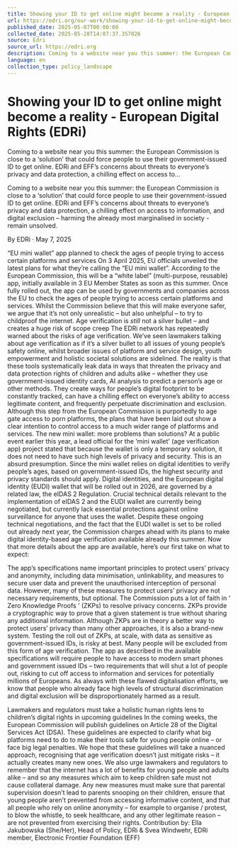```yaml
---
title: Showing your ID to get online might become a reality - European Digital Rights (EDRi)
url: https://edri.org/our-work/showing-your-id-to-get-online-might-become-a-reality-a-closer-look-at-the-eus-new-age-verification-app/
published_date: 2025-05-07T00:00:00
collected_date: 2025-05-28T14:07:37.357826
source: Edri
source_url: https://edri.org
description: Coming to a website near you this summer: the European Commission is close to a ‘solution’ that could force people to use their government-issued ID to get online. EDRi and EFF’s concerns about threats to everyone’s privacy and data protection, a chilling effect on access to...
language: en
collection_type: policy_landscape
---
```


# Showing your ID to get online might become a reality - European Digital Rights (EDRi)

Coming to a website near you this summer: the European Commission is close to a ‘solution’ that could force people to use their government-issued ID to get online. EDRi and EFF’s concerns about threats to everyone’s privacy and data protection, a chilling effect on access to...

Coming to a website near you this summer: the European Commission is close to a ‘solution’ that could force people to use their government-issued ID to get online. EDRi and EFF’s concerns about threats to everyone’s privacy and data protection, a chilling effect on access to information, and digital exclusion – harming the already most marginalised in society - remain unsolved. 
 
 By EDRi · May 7, 2025

“EU mini wallet” app planned to check the ages of people trying to access certain platforms and services 
 On 3 April 2025, EU officials unveiled the latest plans for what they’re calling the “EU mini wallet”. According to the European Commission, this will be a “white label” (multi-purpose, reusable) app, initially available in 3 EU Member States as soon as this summer. 
 Once fully rolled out, the app can be used by governments and companies across the EU to check the ages of people trying to access certain platforms and services. Whilst the Commission believe that this will make everyone safer, we argue that it’s not only unrealistic – but also unhelpful – to try to childproof the internet. 
 Age verification is *still* not a silver bullet – and creates a huge risk of scope creep 
 The EDRi network has repeatedly warned about the risks of age verification. We’ve seen lawmakers talking about age verification as if it’s a silver bullet to all issues of young people’s safety online, whilst broader issues of platform and service design, youth empowerment and holistic societal solutions are sidelined. 
 The reality is that these tools systematically leak data in ways that threaten the privacy and data protection rights of children and adults alike – whether they use government-issued identity cards, AI analysis to predict a person’s age or other methods. They create ways for people’s digital footprint to be constantly tracked, can have a chilling effect on everyone’s ability to access legitimate content, and frequently perpetuate discrimination and exclusion. Although this step from the European Commission is purportedly to age gate access to porn platforms, the plans that have been laid out show a clear intention to control access to a much wider range of platforms and services. 
 The new mini wallet: more problems than solutions? 
 At a public event earlier this year, a lead official for the ‘mini wallet’ (age verification app) project stated that because the wallet is only a temporary solution, it does not need to have such high levels of privacy and security. This is an absurd presumption. 
 Since the mini wallet relies on digital identities to verify people’s ages, based on government-issued IDs, the highest security and privacy standards should apply. Digital identities, and the European digital identity (EUDI) wallet that will be rolled out in 2026, are governed by a related law, the eIDAS 2 Regulation. Crucial technical details relevant to the implementation of eIDAS 2 and the EUDI wallet are currently being negotiated, but currently lack essential protections against online surveillance for anyone that uses the wallet. 
 Despite these ongoing technical negotiations, and the fact that the EUDI wallet is set to be rolled out already next year, the Commission charges ahead with its plans to make digital identity-based age verification available already this summer. 
 Now that more details about the app are available, here’s our first take on what to expect: 
 
 The app’s specifications name important principles to protect users’ privacy and anonymity, including data minimisation, unlinkability, and measures to secure user data and prevent the unauthorised interception of personal data. However, many of these measures to protect users’ privacy are not necessary requirements, but optional. 
 The Commission puts a lot of faith in ‘ Zero Knowledge Proofs ’ (ZKPs) to resolve privacy concerns. ZKPs provide a cryptographic way to prove that a given statement is true without sharing any additional information. Although ZKPs are in theory a better way to protect users’ privacy than many other approaches, it is also a brand-new system. Testing the roll out of ZKPs, at scale, with data as sensitive as government-issued IDs, is risky at best. 
 Many people will be excluded from this form of age verification. The app as described in the available specifications will require people to have access to modern smart phones and government issued IDs – two requirements that will shut a lot of people out, risking to cut off access to information and services for potentially millions of Europeans. As always with these flawed digitalisation efforts, we know that people who already face high levels of structural discrimination and digital exclusion will be disproportionately harmed as a result. 
 
 Lawmakers and regulators must take a holistic human rights lens to children’s digital rights in upcoming guidelines 
 In the coming weeks, the European Commission will publish guidelines on Article 28 of the Digital Services Act (DSA). These guidelines are expected to clarify what big platforms need to do to make their tools safe for young people online – or face big legal penalties. 
 We hope that these guidelines will take a nuanced approach, recognising that age verification doesn’t just mitigate risks – it actually creates many new ones. 
 We also urge lawmakers and regulators to remember that the internet has a lot of benefits for young people and adults alike – and so any measures which aim to keep children safe must not cause collateral damage. Any new measures must make sure that parental supervision doesn’t lead to parents snooping on their children, ensure that young people aren’t prevented from accessing informative content, and that all people who rely on online anonymity – for example to organise / protest, to blow the whistle, to seek healthcare, and any other legitimate reason – are not prevented from exercising their rights. 
 Contribution by: Ella Jakubowska (She/Her), Head of Policy, EDRi &amp; Svea Windwehr, EDRi member, Electronic Frontier Foundation (EFF)